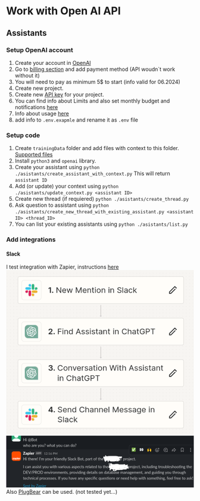# Work with Open AI API
## Assistants

### Setup OpenAI account
1. Create your account in [OpenAI](https://platform.openai.com/playground/)
2. Go to [billing section](https://platform.openai.com/settings/organization/billing/overview) and add payment method (API woudn`t work without it)
3. You will need to pay as minimum 5$ to start (info valid for 06.2024)
4. Create new project.
5. Create new [API key](https://platform.openai.com/api-keys) for your project.
6. You can find info about Limits and also set monthly budget and notifications [here](https://platform.openai.com/settings/organization/limits)
7. Info about usage [here](https://platform.openai.com/usage)
8. add info to `.env.exapmle` and rename it as `.env` file

### Setup code
1. Create  `trainingData` folder and add files with context to this folder. [Supported files](https://platform.openai.com/docs/assistants/tools/file-search/supported-files)
2. Install `python3` and `openai` library.
3. Create your assistant using `python ./asistants/create_assistant_with_context.py` This will return `assistant ID`
4. Add (or update) your context using `python ./asistants/update_context.py <assistant ID>`
5. Create new thread (if requiered) `python ./asistants/create_thread.py`
6. Ask question to assistant using `python ./asistants/create_new_thread_with_existing_assistant.py <assistant ID> <thread_ID>`
7. You can list your existing assistants using `python ./asistants/list.py`

### Add integrations
#### Slack
I test integration with Zapier, instructions [here](https://www.youtube.com/watch?v=kLkMC-ZIXq4)
![image info](./pictures/Slack_integration.png)
![image info](./pictures/Slack_result.png)
Also [PlugBear](https://plugbear.io/) can be used. (not tested yet...)